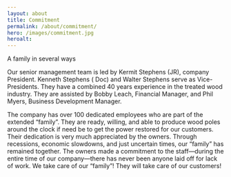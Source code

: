 ```yaml
---
layout: about
title: Commitment
permalink: /about/commitment/
hero: /images/commitment.jpg
heroalt: 
---
```


A family in several ways

Our senior management team is led by Kermit Stephens (JR), company President. Kenneth Stephens ( Doc) and Walter Stephens serve as Vice-Presidents. They have a combined 40 years experience in the treated wood industry. They are assisted by Bobby Leach, Financial Manager, and Phil Myers, Business Development Manager.

The company has over 100 dedicated employees who are part of the extended “family”. They are ready, willing, and able to produce wood poles around the clock if need be to get the power restored for our customers. Their dedication is very much appreciated by the owners. Through recessions, economic slowdowns, and just uncertain times, our “family” has remained together. The owners made a commitment to the staff—during the entire time of our company—there has never been anyone laid off for lack of work. We take care of our “family”! They will take care of our customers!